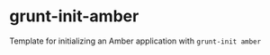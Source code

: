 grunt-init-amber
================

Template for initializing an Amber application with `grunt-init amber`